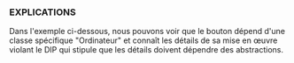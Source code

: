 ### EXPLICATIONS


Dans l'exemple ci-dessous, nous pouvons voir que le bouton dépend d'une classe spécifique "Ordinateur" et connaît les détails de sa mise en œuvre violant le DIP qui stipule que les détails doivent dépendre des abstractions.
